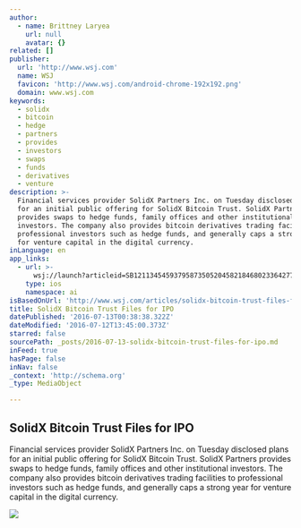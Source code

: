 ```yaml
---
author:
  - name: Brittney Laryea
    url: null
    avatar: {}
related: []
publisher:
  url: 'http://www.wsj.com'
  name: WSJ
  favicon: 'http://www.wsj.com/android-chrome-192x192.png'
  domain: www.wsj.com
keywords:
  - solidx
  - bitcoin
  - hedge
  - partners
  - provides
  - investors
  - swaps
  - funds
  - derivatives
  - venture
description: >-
  Financial services provider SolidX Partners Inc. on Tuesday disclosed plans
  for an initial public offering for SolidX Bitcoin Trust. SolidX Partners
  provides swaps to hedge funds, family offices and other institutional
  investors. The company also provides bitcoin derivatives trading facilities to
  professional investors such as hedge funds, and generally caps a strong year
  for venture capital in the digital currency.
inLanguage: en
app_links:
  - url: >-
      wsj://launch?articleid=SB12113454593795873505204582184680233642776&headline=SolidX%20Bitcoin%20Trust%20Files%20for%20IPO&weburl=http://www.wsj.com/articles/SB12113454593795873505204582184680233642776
    type: ios
    namespace: ai
isBasedOnUrl: 'http://www.wsj.com/articles/solidx-bitcoin-trust-files-for-ipo-1468323819'
title: SolidX Bitcoin Trust Files for IPO
datePublished: '2016-07-13T00:38:38.322Z'
dateModified: '2016-07-12T13:45:00.373Z'
starred: false
sourcePath: _posts/2016-07-13-solidx-bitcoin-trust-files-for-ipo.md
inFeed: true
hasPage: false
inNav: false
_context: 'http://schema.org'
_type: MediaObject

---
```

<article style=""><h1>SolidX Bitcoin Trust Files for IPO</h1><p>Financial services provider SolidX Partners Inc. on Tuesday disclosed plans for an initial public offering for SolidX Bitcoin Trust. SolidX Partners provides swaps to hedge funds, family offices and other institutional investors. The company also provides bitcoin derivatives trading facilities to professional investors such as hedge funds, and generally caps a strong year for venture capital in the digital currency.</p><img src="https://si.wsj.net/public/resources/images/BN-OW261_2sHvv_G_20160712073600.jpg" /></article>